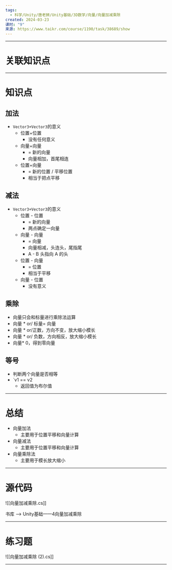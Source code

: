 ```yaml
---
tags:
  - 科学/Unity/唐老狮/Unity基础/3D数学/向量/向量加减乘除
created: 2024-03-23
课时: "9"
来源: https://www.taikr.com/course/1190/task/38689/show
---
```


---
# 关联知识点



---
# 知识点

## 加法

- `Vector3+Vector3`的意义
	- 位置+位置
		- 没有任何意义
	- 向量+向量
		- = 新的向量
		- 向量相加，首尾相连
	- 位置+向量
		-  = 新的位置 / 平移位置
		- 相当于把点平移
## 减法

- `Vector3+Vector3`的意义
	- 位置 - 位置
		- = 新的向量
		- 两点确定一向量 
	- 向量 - 向量
		- = 向量
		- 向量相减，头连头，尾指尾
		- A - B  头指向 A 的头
	- 位置 - 向量
		- = 位置
		- 相当于平移
	- 向量 - 位置
		- 没有意义
## 乘除

- 向量只会和标量进行乘除法运算
- 向量 * or/ 标量= 向量
- 向量 * or/正数，方向不变，放大缩小模长
- 向量 * or/ 负数，方向相反，放大缩小模长
- 向量* 0，得到零向量

## 等号

- 判断两个向量是否相等
- `v1 == v2
	- 返回值为布尔值

---
# 总结

- 向量加法
	- 主要用于位置平移和向量计算
- 向量减法
	- 主要用于位置平移和向量计算
- 向量乘除法
	- 主要用于模长放大缩小

---
# 源代码

![[向量加减乘除.cs]]

书库 ——> Unity基础——4向量加减乘除

---
# 练习题

![[向量加减乘除 (2).cs]]

---
